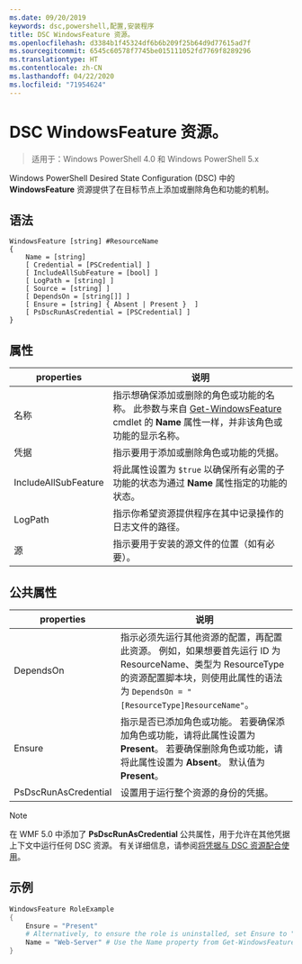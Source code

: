 ```yaml
---
ms.date: 09/20/2019
keywords: dsc,powershell,配置,安装程序
title: DSC WindowsFeature 资源。
ms.openlocfilehash: d3384b1f45324df6b6b209f25b64d9d77615ad7f
ms.sourcegitcommit: 6545c60578f7745be015111052fd7769f8289296
ms.translationtype: HT
ms.contentlocale: zh-CN
ms.lasthandoff: 04/22/2020
ms.locfileid: "71954624"
---
```

# <a name="dsc-windowsfeature-resource"></a>DSC WindowsFeature 资源。

> 适用于：Windows PowerShell 4.0 和 Windows PowerShell 5.x

Windows PowerShell Desired State Configuration (DSC) 中的 **WindowsFeature** 资源提供了在目标节点上添加或删除角色和功能的机制。

## <a name="syntax"></a>语法

```Syntax
WindowsFeature [string] #ResourceName
{
    Name = [string]
    [ Credential = [PSCredential] ]
    [ IncludeAllSubFeature = [bool] ]
    [ LogPath = [string] ]
    [ Source = [string] ]
    [ DependsOn = [string[]] ]
    [ Ensure = [string] { Absent | Present }  ]
    [ PsDscRunAsCredential = [PSCredential] ]
}
```

## <a name="properties"></a>属性

|properties |说明 |
|---|---|
|名称 |指示想确保添加或删除的角色或功能的名称。 此参数与来自 [Get-WindowsFeature](/powershell/module/servermanager/Get-WindowsFeature) cmdlet 的 **Name** 属性一样，并非该角色或功能的显示名称。 |
|凭据 |指示要用于添加或删除角色或功能的凭据。 |
|IncludeAllSubFeature |将此属性设置为 `$true` 以确保所有必需的子功能的状态为通过 **Name** 属性指定的功能的状态。 |
|LogPath |指示你希望资源提供程序在其中记录操作的日志文件的路径。 |
|源 |指示要用于安装的源文件的位置（如有必要）。 |

## <a name="common-properties"></a>公共属性

|properties |说明 |
|---|---|
|DependsOn |指示必须先运行其他资源的配置，再配置此资源。 例如，如果想要首先运行 ID 为 ResourceName、类型为 ResourceType 的资源配置脚本块，则使用此属性的语法为 `DependsOn = "[ResourceType]ResourceName"`。 |
|Ensure |指示是否已添加角色或功能。 若要确保添加角色或功能，请将此属性设置为 **Present**。 若要确保删除角色或功能，请将此属性设置为 **Absent**。 默认值为 **Present**。 |
|PsDscRunAsCredential |设置用于运行整个资源的身份的凭据。 |

> [!NOTE]
> 在 WMF 5.0 中添加了 **PsDscRunAsCredential** 公共属性，用于允许在其他凭据上下文中运行任何 DSC 资源。 有关详细信息，请参阅[将凭据与 DSC 资源配合使用](../../../configurations/runasuser.md)。

## <a name="example"></a>示例

```powershell
WindowsFeature RoleExample
{
    Ensure = "Present"
    # Alternatively, to ensure the role is uninstalled, set Ensure to "Absent"
    Name = "Web-Server" # Use the Name property from Get-WindowsFeature
}
```